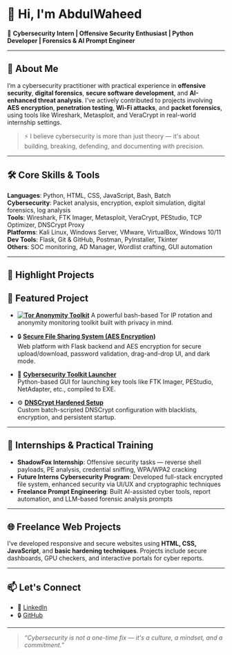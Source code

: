 # 👋 Hi, I'm AbdulWaheed

🎯 **Cybersecurity Intern | Offensive Security Enthusiast | Python Developer | Forensics & AI Prompt Engineer**

---

## 🔐 About Me

I’m a cybersecurity practitioner with practical experience in **offensive security**, **digital forensics**, **secure software development**, and **AI-enhanced threat analysis**. I’ve actively contributed to projects involving **AES encryption**, **penetration testing**, **Wi-Fi attacks**, and **packet forensics**, using tools like Wireshark, Metasploit, and VeraCrypt in real-world internship settings.

> ⚡ I believe cybersecurity is more than just theory — it's about building, breaking, defending, and documenting with precision.

---

## 🛠️ Core Skills & Tools

**Languages**: Python, HTML, CSS, JavaScript, Bash, Batch  
**Cybersecurity**: Packet analysis, encryption, exploit simulation, digital forensics, log analysis  
**Tools**: Wireshark, FTK Imager, Metasploit, VeraCrypt, PEStudio, TCP Optimizer, DNSCrypt Proxy  
**Platforms**: Kali Linux, Windows Server, VMware, VirtualBox, Windows 10/11
**Dev Tools**: Flask, Git & GitHub, Postman, PyInstaller, Tkinter  
**Others**: SOC monitoring, AD Manager, Wordlist crafting, GUI automation  

---

## 📌 Highlight Projects

## 🔐 Featured Project

-  **[![Tor Anonymity Toolkit](https://github.com/Hao-Tec/tor-anonymity-toolkit/raw/main/screenshots/tor-banner.png)](https://github.com/Hao-Tec/tor-anonymity-toolkit)**
A powerful bash-based Tor IP rotation and anonymity monitoring toolkit built with privacy in mind.

- 🔒 **[Secure File Sharing System (AES Encryption)]()**  
  Web platform with Flask backend and AES encryption for secure upload/download, password validation, drag-and-drop UI, and dark mode.

- 🧰 **[Cybersecurity Toolkit Launcher]()**  
  Python-based GUI for launching key tools like FTK Imager, PEStudio, NetAdapter, etc., compiled to EXE.

- ⚙️ **[DNSCrypt Hardened Setup]()**  
  Custom batch-scripted DNSCrypt configuration with blacklists, encryption, and persistent startup.

---

## 💼 Internships & Practical Training

- **ShadowFox Internship**: Offensive security tasks — reverse shell payloads, PE analysis, credential sniffing, WPA/WPA2 cracking  
- **Future Interns Cybersecurity Program**: Developed full-stack encrypted file system, enhanced security via UI/UX and cryptographic techniques  
- **Freelance Prompt Engineering**: Built AI-assisted cyber tools, report automation, and LLM-based forensic analysis prompts

---

## 🌐 Freelance Web Projects

I’ve developed responsive and secure websites using **HTML, CSS, JavaScript**, and **basic hardening techniques**. Projects include secure dashboards, GPU checkers, and interactive portals for cyber reports.

---

## 📫 Let's Connect

- 🔗 [LinkedIn](https://linkedin.com/in/haomi)  
- 🔒 [GitHub](https://github.com/hao-tec)  

---

> _“Cybersecurity is not a one-time fix — it's a culture, a mindset, and a commitment.”_
<!---
Hao-Tec/Hao-Tec is a ✨ special ✨ repository because it is very unique in its dealing with people.
You can contact us for any IT Solutions.
--->

